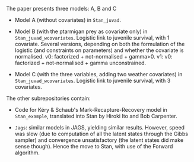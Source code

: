 The paper presents three models: A, B and C

* Model A (without covariates) in `Stan_juvad`. 

* Model B (with the ptarmigan prey as covariate only) in `Stan_juvad_wcovariates`. Logistic link to juvenile survival, with 1 covariate. Several versions, depending on both the formulation of the logistic (and constraints on parameters) and whether the covariate is normalised. v0: factorized + not-normalised + gamma>0. v1:  v0: factorized + not-normalised + gamma unconstrained. 

* Model C (with the three variables, adding two weather covariates) in `Stan_juvad_wcovariates`. Logistic link to juvenile survival, with 3 covariates.

The other subrepositories contain:

* Code for Kéry & Schaub's Mark-Recapture-Recovery model in `Stan_example`, translated into Stan by Hiroki Ito and Bob Carpenter. 

* `Jags`: similar models in JAGS, yielding similar results. However, speed was slow (due to computation of all the latent states through the Gibbs sampler) and convergence unsatisfactory (the latent states did make sense though). Hence the move to Stan, with use of the Forward algorithm. 



